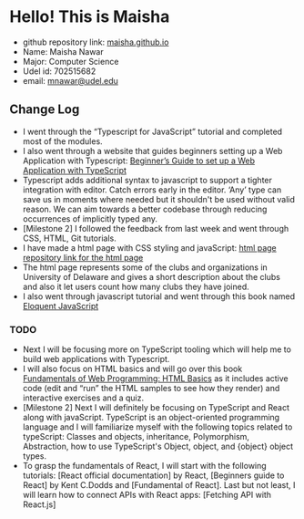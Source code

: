 # Hello! This is Maisha
- github repository link: [maisha.github.io](https://github.com/mnawar27/maisha.github.io)
- Name: Maisha Nawar
- Major: Computer Science
- Udel id: 702515682
- email: mnawar@udel.edu
## Change Log
- I went through the “Typescript for JavaScript” tutorial and completed most of the modules.
- I also went through a website that guides beginners setting up a Web Application with Typescript: [Beginner’s Guide to set up a Web Application with TypeScript](https://codeburst.io/a-beginners-guide-to-setting-up-a-web-application-with-typescript-and-express-e1cf8319bc5c)
- Typescript adds additional syntax to javascript to support a tighter integration with editor. Catch errors early in the editor. ‘Any’ type can save us in moments where needed but it shouldn't be used without valid reason. We can aim towards a better codebase through reducing occurrences of implicitly typed any.
- [Milestone 2] I followed the feedback from last week and went through CSS, HTML, Git tutorials.
- I have made a html page with CSS styling and javaScript: [html page](https://mnawar27.github.io/scratch/) 
[repository link for the html page](https://github.com/mnawar27/scratch)
- The html page represents some of the clubs and organizations in University of Delaware and gives a short description about the clubs and also it let users count how many clubs they have joined.
 - I also went through javascript tutorial and went through this book named [Eloquent JavaScript](https://developer.mozilla.org/en-US/docs/Learn/Getting_started_with_the_web/JavaScript_basics)

### TODO
- Next I will be focusing more on TypeScript tooling which will help me to build web applications with Typescript.
- I will also focus on HTML basics and will go over this book [Fundamentals of Web Programming: HTML Basics](https://runestone.academy/runestone/books/published/webfundamentals/HTML/toctree.html) as it includes active code (edit and “run” the HTML samples to see how they render) and interactive exercises and a quiz.
- [Milestone 2] Next I will definitely be focusing on TypeScript and React along with javaScript. TypeScript is an object-oriented programming language and I will familiarize myself with the following topics related to typeScript: Classes and objects, inheritance, Polymorphism, Abstraction, how to use TypeScript's Object, object, and {object} object types.
- To grasp the fundamentals of React, I will start with the following tutorials: [React official documentation] by React, [Beginners guide to React] by Kent C.Dodds and [Fundamental of React]. Last but not least, I will learn how to connect APIs with React apps: [Fetching API with React.js]
